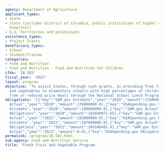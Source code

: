 ```yaml
---
agency: Department of Agriculture
applicant_types:
- State
- State (includes District of Columbia, public institutions of higher education and
  hospitals)
- U.S. Territories and possessions
assistance_types:
- Project Grants
beneficiary_types:
- School
- Student/Trainee
categories:
- Food and Nutrition
- Food and Nutrition - Food and Nutrition for Children
cfda: '10.582'
fiscal_year: '2022'
layout: program
objective: 'To assist States, through cash grants, in providing free fresh fruits
  and vegetables to elementary schools with high percentages of children who receive
  free or reduced price meals through the National School Lunch Program. '
obligations: '[{"key":"SAM.gov Estimate","year":"2019","amount":176000000.0},{"key":"SAM.gov
  Actual","year":"2019","amount":176000000.0},{"key":"USASpending.gov Obligations","year":"2019","amount":155441363.76},{"key":"SAM.gov
  Estimate","year":"2020","amount":180000000.0},{"key":"SAM.gov Actual","year":"2020","amount":182000000.0},{"key":"USASpending.gov
  Obligations","year":"2020","amount":182049072.65},{"key":"SAM.gov Estimate","year":"2021","amount":183000000.0},{"key":"SAM.gov
  Actual","year":"2021","amount":183000000.0},{"key":"USASpending.gov Obligations","year":"2021","amount":145225079.37},{"key":"SAM.gov
  Estimate","year":"2022","amount":187000000.0},{"key":"SAM.gov Actual","year":"2022","amount":187000000.0},{"key":"USASpending.gov
  Obligations","year":"2022","amount":165586481.4},{"key":"SAM.gov Estimate","year":"2023","amount":238000000.0},{"key":"SAM.gov
  Actual","year":"2023","amount":0.0},{"key":"USASpending.gov Obligations","year":"2023","amount":189252120.89}]'
permalink: /program/10.582.html
sub-agency: Food and Nutrition Service
title: 'Fresh Fruit and Vegetable Program '
---
```

